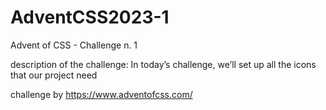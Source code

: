 # AdventCSS2023-1
Advent of CSS - Challenge n. 1

description of the challenge: 
In today’s challenge, we’ll set up all the icons that our project need 

challenge by https://www.adventofcss.com/ 
